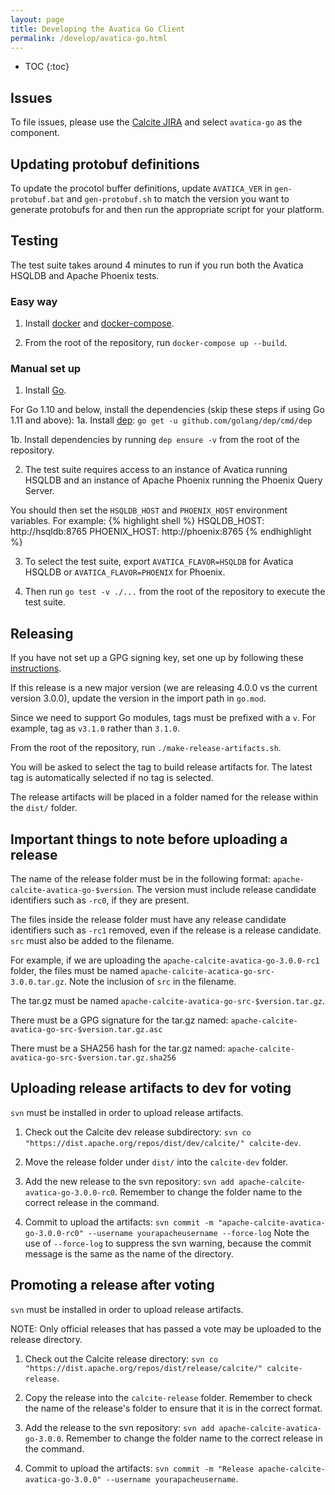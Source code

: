 ```yaml
---
layout: page
title: Developing the Avatica Go Client
permalink: /develop/avatica-go.html
---
```


<!--
{% comment %}
Licensed to the Apache Software Foundation (ASF) under one or more
contributor license agreements.  See the NOTICE file distributed with
this work for additional information regarding copyright ownership.
The ASF licenses this file to you under the Apache License, Version 2.0
(the "License"); you may not use this file except in compliance with
the License.  You may obtain a copy of the License at

http://www.apache.org/licenses/LICENSE-2.0

Unless required by applicable law or agreed to in writing, software
distributed under the License is distributed on an "AS IS" BASIS,
WITHOUT WARRANTIES OR CONDITIONS OF ANY KIND, either express or implied.
See the License for the specific language governing permissions and
limitations under the License.
{% endcomment %}
-->

* TOC
{:toc}

## Issues

To file issues, please use the [Calcite JIRA](https://issues.apache.org/jira/projects/CALCITE/issues) and select `avatica-go`
as the component.

## Updating protobuf definitions

To update the procotol buffer definitions, update `AVATICA_VER` in `gen-protobuf.bat` and `gen-protobuf.sh` to match
the version you want to generate protobufs for and then run the appropriate script for your platform.

## Testing

The test suite takes around 4 minutes to run if you run both the Avatica HSQLDB and Apache Phoenix tests.

### Easy way
1. Install [docker](https://docs.docker.com/install/) and [docker-compose](https://docs.docker.com/compose/install/).

2. From the root of the repository, run `docker-compose up --build`.

### Manual set up
1. Install [Go](https://golang.org/doc/install).

For Go 1.10 and below, install the dependencies (skip these steps if using Go 1.11 and above):
1a. Install [dep](https://github.com/golang/dep): `go get -u github.com/golang/dep/cmd/dep`

1b. Install dependencies by running `dep ensure -v` from the root of the repository.

2. The test suite requires access to an instance of Avatica running HSQLDB and an instance of Apache Phoenix running the
Phoenix Query Server.

You should then set the `HSQLDB_HOST` and `PHOENIX_HOST` environment variables. For example:
{% highlight shell %}
HSQLDB_HOST: http://hsqldb:8765
PHOENIX_HOST: http://phoenix:8765
{% endhighlight %}

3. To select the test suite, export `AVATICA_FLAVOR=HSQLDB` for Avatica HSQLDB or `AVATICA_FLAVOR=PHOENIX` for Phoenix.

4. Then run `go test -v ./...` from the root of the repository to execute the test suite.

## Releasing
If you have not set up a GPG signing key, set one up by following these [instructions](https://www.apache.org/dev/openpgp.html#generate-key).

If this release is a new major version (we are releasing 4.0.0 vs the current version 3.0.0), update the version in the
import path in `go.mod`.

Since we need to support Go modules, tags must be prefixed with a `v`. For example, tag as `v3.1.0` rather than `3.1.0`.

From the root of the repository, run `./make-release-artifacts.sh`.

You will be asked to select the tag to build release artifacts for. The latest tag is automatically selected if no tag is selected.

The release artifacts will be placed in a folder named for the release within the `dist/` folder.

## Important things to note before uploading a release
The name of the release folder must be in the following format: `apache-calcite-avatica-go-$version`. The version must 
include release candidate identifiers such as `-rc0`, if they are present.

The files inside the release folder must have any release candidate identifiers such as `-rc1` removed, even if the
release is a release candidate. `src` must also be added to the filename.

For example, if we are uploading the `apache-calcite-avatica-go-3.0.0-rc1` folder, the files must be named 
`apache-calcite-acatica-go-src-3.0.0.tar.gz`. Note the inclusion of `src` in the filename.

The tar.gz must be named `apache-calcite-avatica-go-src-$version.tar.gz`. 

There must be a GPG signature for the tar.gz named: `apache-calcite-avatica-go-src-$version.tar.gz.asc`

There must be a SHA256 hash for the tar.gz named: `apache-calcite-avatica-go-src-$version.tar.gz.sha256`

## Uploading release artifacts to dev for voting
`svn` must be installed in order to upload release artifacts.

1. Check out the Calcite dev release subdirectory: `svn co "https://dist.apache.org/repos/dist/dev/calcite/" calcite-dev`.

2. Move the release folder under `dist/` into the `calcite-dev` folder.

3. Add the new release to the svn repository: `svn add apache-calcite-avatica-go-3.0.0-rc0`. Remember to change the folder name to the
correct release in the command.

4. Commit to upload the artifacts: `svn commit -m "apache-calcite-avatica-go-3.0.0-rc0" --username yourapacheusername --force-log`
Note the use of `--force-log` to suppress the svn warning, because the commit message is the same as the name of the directory.

## Promoting a release after voting
`svn` must be installed in order to upload release artifacts.

NOTE: Only official releases that has passed a vote may be uploaded to the release directory.

1. Check out the Calcite release directory: `svn co "https://dist.apache.org/repos/dist/release/calcite/" calcite-release`.

2. Copy the release into the `calcite-release` folder. Remember to check the name of the release's folder to ensure that it is in
the correct format.

3. Add the release to the svn repository: `svn add apache-calcite-avatica-go-3.0.0`. Remember to change the folder name to the
correct release in the command.

4. Commit to upload the artifacts: `svn commit -m "Release apache-calcite-avatica-go-3.0.0" --username yourapacheusername`.